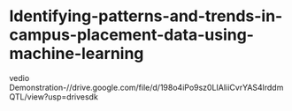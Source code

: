 # Identifying-patterns-and-trends-in-campus-placement-data-using-machine-learning
vedio Demonstration-//drive.google.com/file/d/198o4iPo9sz0LIAIiiCvrYAS4lrddmQTL/view?usp=drivesdk

